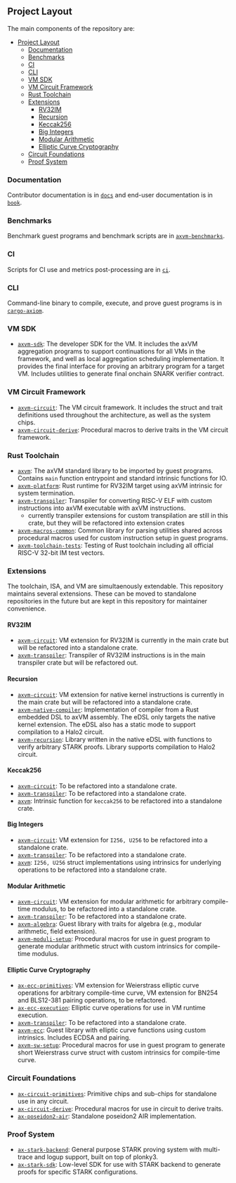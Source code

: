## Project Layout

The main components of the repository are:

- [Project Layout](#project-layout)
  - [Documentation](#documentation)
  - [Benchmarks](#benchmarks)
  - [CI](#ci)
  - [CLI](#cli)
  - [VM SDK](#vm-sdk)
  - [VM Circuit Framework](#vm-circuit-framework)
  - [Rust Toolchain](#rust-toolchain)
  - [Extensions](#extensions)
    - [RV32IM](#rv32im)
    - [Recursion](#recursion)
    - [Keccak256](#keccak256)
    - [Big Integers](#big-integers)
    - [Modular Arithmetic](#modular-arithmetic)
    - [Elliptic Curve Cryptography](#elliptic-curve-cryptography)
  - [Circuit Foundations](#circuit-foundations)
  - [Proof System](#proof-system)

### Documentation

Contributor documentation is in [`docs`](../../docs) and end-user documentation is in [`book`](../../book).

### Benchmarks

Benchmark guest programs and benchmark scripts are in [`axvm-benchmarks`](../../benchmarks).

### CI

Scripts for CI use and metrics post-processing are in [`ci`](../../ci).

### CLI

Command-line binary to compile, execute, and prove guest programs is in [`cargo-axiom`](../../cargo-axiom).

### VM SDK

- [`axvm-sdk`](../../axvm-sdk): The developer SDK for the VM. It includes the axVM aggregation programs to support continuations for all VMs in the framework, and well as local aggregation scheduling implementation. It provides the final interface for proving an arbitrary program for a target VM. Includes utilities to generate final onchain SNARK verifier contract.

### VM Circuit Framework

- [`axvm-circuit`](../../vm): The VM circuit framework. It includes the struct and trait definitions used throughout the architecture, as well as the system chips.
- [`axvm-circuit-derive`](../../vm/derive): Procedural macros to derive traits in the VM circuit framework.

### Rust Toolchain

- [`axvm`](../../toolchain/riscv/axvm): The axVM standard library to be imported by guest programs. Contains `main` function entrypoint and standard intrinsic functions for IO.
- [`axvm-platform`](../../toolchain/riscv/platform): Rust runtime for RV32IM target using axVM intrinsic for system termination.
- [`axvm-transpiler`](../../toolchain/riscv/transpiler): Transpiler for converting RISC-V ELF with custom instructions into axVM executable with axVM instructions.
  - currently transpiler extensions for custom transpilation are still in this crate, but they will be refactored into extension crates
- [`axvm-macros-common`](../../toolchain/riscv/macros): Common library for parsing utilities shared across procedural macros used for custom instruction setup in guest programs.
- [`axvm-toolchain-tests`](../../toolchain/tests): Testing of Rust toolchain including all official RISC-V 32-bit IM test vectors.

### Extensions

The toolchain, ISA, and VM are simultaenously extendable. This repository maintains several extensions. These can be moved to standalone repositories in the future but are kept in this repository for maintainer convenience.

#### RV32IM

- [`axvm-circuit`](../../vm/src/extensions/rv32im): VM extension for RV32IM is currently in the main crate but will be refactored into a standalone crate.
- [`axvm-transpiler`](../../toolchain/riscv/transpiler/src/rrs.rs): Transpiler of RV32IM instructions is in the main transpiler crate but will be refactored out.

#### Recursion

- [`axvm-circuit`](../../vm/): VM extension for native kernel instructions is currently in the main crate but will be refactored into a standalone crate.
- [`axvm-native-compiler`](../../toolchain/native-compiler/): Implementation of compiler from a Rust embedded DSL to axVM assembly. The eDSL only targets the native kernel extension. The eDSL also has a static mode to support compilation to a Halo2 circuit.
- [`axvm-recursion`](../../lib/recursion): Library written in the native eDSL with functions to verify arbitrary STARK proofs. Library supports compilation to Halo2 circuit.

#### Keccak256

- [`axvm-circuit`](../../vm/): To be refactored into a standalone crate.
- [`axvm-transpiler`](../../toolchain/riscv/transpiler/): To be refactored into a standalone crate.
- [`axvm`](../../toolchain/riscv/axvm/): Intrinsic function for `keccak256` to be refactored into a standalone crate.

#### Big Integers

- [`axvm-circuit`](../../vm/): VM extension for `I256, U256` to be refactored into a standalone crate.
- [`axvm-transpiler`](../../toolchain/riscv/transpiler/): To be refactored into a standalone crate.
- [`axvm`](../../toolchain/riscv/axvm/): `I256, U256` struct implementations using intrinsics for underlying operations to be refactored into a standalone crate.

#### Modular Arithmetic

- [`axvm-circuit`](../../vm/): VM extension for modular arithmetic for arbitrary compile-time modulus, to be refactored into a standalone crate.
- [`axvm-transpiler`](../../toolchain/riscv/transpiler/): To be refactored into a standalone crate.
- [`axvm-algebra`](../../lib/algebra): Guest library with traits for algebra (e.g., modular arithmetic, field extension).
- [`axvm-moduli-setup`](../../toolchain/riscv/toolchain/macros/moduli-setup): Procedural macros for use in guest program to generate modular arithmetic struct with custom intrinsics for compile-time modulus.

#### Elliptic Curve Cryptography

- [`ax-ecc-primitives`](../../circuits/ecc): VM extension for Weierstrass elliptic curve operations for arbitrary compile-time curve, VM extension for BN254 and BLS12-381 pairing operations, to be refactored.
- [`ax-ecc-execution`](../../lib/ecc-execution): Elliptic curve operations for use in VM runtime execution.
- [`axvm-transpiler`](../../toolchain/riscv/transpiler/): To be refactored into a standalone crate.
- [`axvm-ecc`](../../lib/ecc): Guest library with elliptic curve functions using custom intrinsics. Includes ECDSA and pairing.
- [`axvm-sw-setup`](../../toolchain/riscv/macros/sw-setup): Procedural macros for use in guest program to generate short Weierstrass curve struct with custom intrinsics for compile-time curve.

### Circuit Foundations

- [`ax-circuit-primitives`](../../circuits/primitives): Primitive chips and sub-chips for standalone use in any circuit.
- [`ax-circuit-derive`](../../circuits/derive): Procedural macros for use in circuit to derive traits.
- [`ax-poseidon2-air`](../../circuits/hashes/poseidon2-air): Standalone poseidon2 AIR implementation.

### Proof System

- [`ax-stark-backend`](../../stark-backend): General purpose STARK proving system with multi-trace and logup support, built on top of plonky3.
- [`ax-stark-sdk`](../../stark-sdk): Low-level SDK for use with STARK backend to generate proofs for specific STARK configurations.

